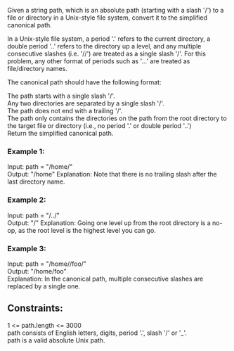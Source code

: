 Given a string path, which is an absolute path (starting with a slash '/') to a file or directory in a Unix-style file system, convert it to the simplified canonical path.
  
In a Unix-style file system, a period '.' refers to the current directory, a double period '..'   refers to the directory up a level, and any multiple consecutive slashes (i.e. '//') are treated as a single slash '/'. For this problem, any other format of periods such as '...' are treated as file/directory names.

The canonical path should have the following format:  

The path starts with a single slash '/'.  
Any two directories are separated by a single slash '/'.  
The path does not end with a trailing '/'.  
The path only contains the directories on the path from the root directory to the target file or directory (i.e., no period '.' or double period '..')  
Return the simplified canonical path.  

 

### Example 1:  

Input: path = "/home/"  
Output: "/home"
Explanation: Note that there is no trailing slash after the last directory name.  
### Example 2:  

Input: path = "/../"  
Output: "/"
Explanation: Going one level up from the root directory is a no-op, as the root level is the highest level you can go.  
### Example 3: 
  
Input: path = "/home//foo/"  
Output: "/home/foo"  
Explanation: In the canonical path, multiple consecutive slashes are replaced by a single one.  
 

## Constraints:  

1 <= path.length <= 3000  
path consists of English letters, digits, period '.', slash '/' or '_'.  
path is a valid absolute Unix path.  
